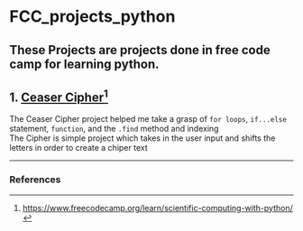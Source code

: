 # FCC_projects_python
These Projects are projects done in free code camp for learning python.
---
## 1. [Ceaser Cipher](https://github.com/Ujen-Manandhar/FCC_projects_python/blob/main/1.%20Ceaser_cipher.ipynb)[^1]
The Ceaser Cipher project helped me take a grasp of `for loops`, `if...else` statement, `function`, and the `.find` method and indexing <br/>
The Cipher is simple project which takes in the user input and shifts the letters in order to create a chiper text

---
### References
[^1]: https://www.freecodecamp.org/learn/scientific-computing-with-python/
